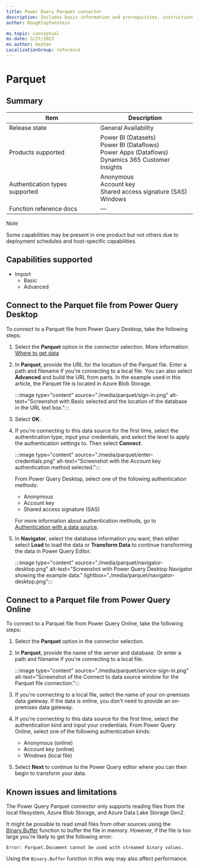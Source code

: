 ```yaml
---
title: Power Query Parquet connector
description: Includes basic information and prerequisites, instructions on how to connect using the Parquet connector, and information about advanced connection options.
author: DougKlopfenstein

ms.topic: conceptual
ms.date: 3/27/2023
ms.author: bezhan
LocalizationGroup: reference
---
```


# Parquet

## Summary

| Item | Description |
| ------- | ------------|
|Release state | General Availability |
| Products supported | Power BI (Datasets)<br/>Power BI (Dataflows)<br/>Power Apps (Dataflows)<br/>Dynamics 365 Customer Insights |
| Authentication types supported| Anonymous<br/>Account key<br/>Shared access signature (SAS)<br/>Windows |
| Function reference docs | &mdash; |

> [!NOTE]
> Some capabilities may be present in one product but not others due to deployment schedules and host-specific capabilities.

## Capabilities supported

* Import
  * Basic
  * Advanced

## Connect to the Parquet file from Power Query Desktop

To connect to a Parquet file from Power Query Desktop, take the following steps:

1. Select the **Parquet** option in the connector selection. More information: [Where to get data](../where-to-get-data.md)

2. In **Parquet**, provide the URL for the location of the Parquet file. Enter a path and filename if you're connecting to a local file. You can also select **Advanced** and build the URL from parts. In the example used in this article, the Parquet file is located in Azure Blob Storage.

   :::image type="content" source="./media/parquet/sign-in.png" alt-text="Screenshot with Basic selected and the location of the database in the URL text box.":::

3. Select **OK**.

4. If you're connecting to this data source for the first time, select the authentication type, input your credentials, and select the level to apply the authentication settings to. Then select **Connect**.

   :::image type="content" source="./media/parquet/enter-credentials.png" alt-text="Screenshot with the Account key authentication method selected.":::

   From Power Query Desktop, select one of the following authentication methods:

   * Anonymous
   * Account key
   * Shared access signature (SAS)

   For more information about authentication methods, go to [Authentication with a data source](../connectorauthentication.md).

5. In **Navigator**, select the database information you want, then either select **Load** to load the data or **Transform Data** to continue transforming the data in Power Query Editor.

   :::image type="content" source="./media/parquet/navigator-desktop.png" alt-text="Screenshot with Power Query Desktop Navigator showing the example data." lightbox="./media/parquet/navigator-desktop.png":::

## Connect to a Parquet file from Power Query Online

To connect to a Parquet file from Power Query Online, take the following steps:

1. Select the **Parquet** option in the connector selection.

2. In **Parquet**, provide the name of the server and database. Or enter a path and filename if you're connecting to a local file.

   :::image type="content" source="./media/parquet/service-sign-in.png" alt-text="Screenshot of the Connect to data source window for the Parquet file connection.":::

3. If you're connecting to a local file, select the name of your on-premises data gateway. If the data is online, you don't need to provide an on-premises data gateway.

4. If you're connecting to this data source for the first time, select the authentication kind and input your credentials. From Power Query Online, select one of the following authentication kinds:

   * Anonymous (online)
   * Account key (online)
   * Windows (local file)

5. Select **Next** to continue to the Power Query editor where you can then begin to transform your data.

## Known issues and limitations

The Power Query Parquet connector only supports reading files from the local filesystem, Azure Blob Storage, and Azure Data Lake Storage Gen2.

It might be possible to read small files from other sources using the [Binary.Buffer](/powerquery-m/binary-buffer) function to buffer the file in memory. However, if the file is too large you're likely to get the following error:

`Error: Parquet.Document cannot be used with streamed binary values.`

Using the `Binary.Buffer` function in this way may also affect performance.
